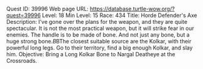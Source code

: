 Quest ID: 39996
Web page URL: https://database.turtle-wow.org/?quest=39996
Level: 18
Min Level: 15
Race: 434
Title: Horde Defender's Axe
Description: I've gone over the plans for the weapon, and they are quite spectacular. It is not the most practical weapon, but it will strike fear in our enemies. The handle is to be made of bone. And not just any bone, but a huge strong bone.$B$BThe closest suitable source are the Kolkar, with their powerful long legs. Go to their territory, find a big enough Kolkar, and slay him.
Objective: Bring a Long Kolkar Bone to Nargal Deatheye at the Crossroads.
